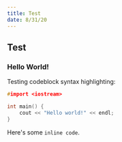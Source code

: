 ```yaml
---
title: Test
date: 8/31/20
---
```


## Test

### Hello World!

Testing codeblock syntax highlighting:

```cpp {attr.source='.numberLines'}
#import <iostream>

int main() {
    cout << "Hello world!" << endl;
}
```

Here's some `inline code`.
